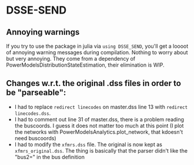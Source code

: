 # DSSE-SEND

## Annoying warnings
If you try to use the package in julia via `using DSSE_SEND`, you'll get a loooot of annoying warning messages during compilation.
Nothing to worry about but very annoying.
They come from a dependency of PowerModelsDistributionStateEstimation, their elimination is WIP.

## Changes w.r.t. the original .dss files in order to be "parseable":

- I had to replace `redirect linecodes` on master.dss line 13 with `redirect linecodes.dss`.
- I had to comment out line 31 of master.dss, there is a problem reading the buscoords. I guess it does not matter too much at this point (I plot the networks with PowerModelsAnalytics.plot_network, that kdoesn't need buscoords)
- I had to modify the `xfmrs.dss` file. The original is now kept as `xfmrs_original.dss`. The thing is basically that the parser didn't like the "bus2=" in the bus definition


